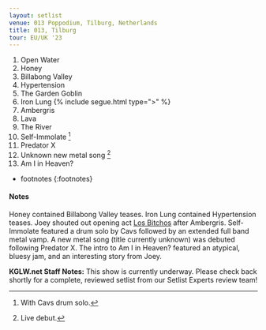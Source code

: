 ```yaml
---
layout: setlist
venue: 013 Poppodium, Tilburg, Netherlands
title: 013, Tilburg
tour: EU/UK '23
---
```


1. Open Water
2. Honey
3. Billabong Valley
4. Hypertension
5. The Garden Goblin
6. Iron Lung
   {% include segue.html type=">" %}
7. Ambergris
8. Lava
9. The River
10. Self-Immolate
    [^1]
11. Predator X
12. Unknown new metal song
    [^2]
13. Am I in Heaven?


<!--snippet-->

* footnotes
{:footnotes}
[^1]: With Cavs drum solo.
[^2]: Live debut.


#### Notes
Honey contained Billabong Valley teases.  Iron Lung contained Hypertension teases.  Joey shouted out opening act [Los Bitchos](https://en.wikipedia.org/wiki/Los_Bitchos) after Ambergris. Self-Immolate featured a drum solo by Cavs followed by an extended full band metal vamp. A new metal song (title currently unknown) was debuted following Predator X. The intro to Am I in Heaven? featured an atypical, bluesy jam, and an interesting story from Joey.


**KGLW.net Staff Notes:**
This show is currently underway. Please check back shortly for a complete, reviewed setlist from our Setlist Experts review team!
